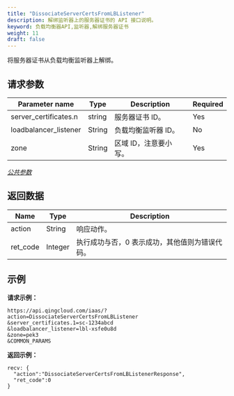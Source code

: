 ```yaml
---
title: "DissociateServerCertsFromLBListener"
description: 解绑监听器上的服务器证书的 API 接口说明。
keyword: 负载均衡器API,监听器,解绑服务器证书
weight: 11
draft: false
---
```


将服务器证书从负载均衡监听器上解绑。

## 请求参数

| Parameter name | Type | Description | Required |
| --- | --- | --- | --- |
| server_certificates.n | string | 服务器证书 ID。 | Yes |
| loadbalancer_listener | String | 负载均衡监听器 ID。 | No |
| zone | String | 区域 ID，注意要小写。 | Yes |

[_公共参数_](../../gei_api/parameters/)

## 返回数据

| Name | Type | Description |
| --- | --- | --- |
| action | String | 响应动作。 |
| ret_code | Integer | 执行成功与否，0 表示成功，其他值则为错误代码。 |

## 示例

**请求示例：**

```
https://api.qingcloud.com/iaas/?action=DissociateServerCertsFromLBListener
&server_certificates.1=sc-1234abcd
&loadbalancer_listener=lbl-xsfe0u8d
&zone=pek3
&COMMON_PARAMS
```

**返回示例：**

```
recv: {
  "action":"DissociateServerCertsFromLBListenerResponse",
  "ret_code":0
}
```
